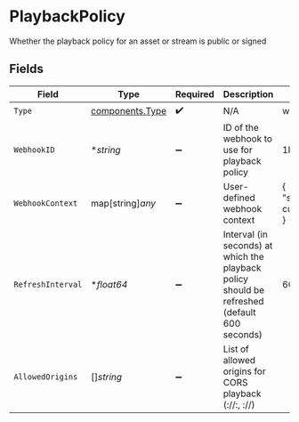 # PlaybackPolicy

Whether the playback policy for an asset or stream is public or signed


## Fields

| Field                                                                                           | Type                                                                                            | Required                                                                                        | Description                                                                                     | Example                                                                                         |
| ----------------------------------------------------------------------------------------------- | ----------------------------------------------------------------------------------------------- | ----------------------------------------------------------------------------------------------- | ----------------------------------------------------------------------------------------------- | ----------------------------------------------------------------------------------------------- |
| `Type`                                                                                          | [components.Type](../../models/components/type.md)                                              | :heavy_check_mark:                                                                              | N/A                                                                                             | webhook                                                                                         |
| `WebhookID`                                                                                     | **string*                                                                                       | :heavy_minus_sign:                                                                              | ID of the webhook to use for playback policy                                                    | 1bde4o2i6xycudoy                                                                                |
| `WebhookContext`                                                                                | map[string]*any*                                                                                | :heavy_minus_sign:                                                                              | User-defined webhook context                                                                    | {<br/>"streamerId": "my-custom-id"<br/>}                                                        |
| `RefreshInterval`                                                                               | **float64*                                                                                      | :heavy_minus_sign:                                                                              | Interval (in seconds) at which the playback policy should be<br/>refreshed (default 600 seconds)<br/> | 600                                                                                             |
| `AllowedOrigins`                                                                                | []*string*                                                                                      | :heavy_minus_sign:                                                                              | List of allowed origins for CORS playback (<scheme>://<hostname>:<port>, <scheme>://<hostname>) |                                                                                                 |